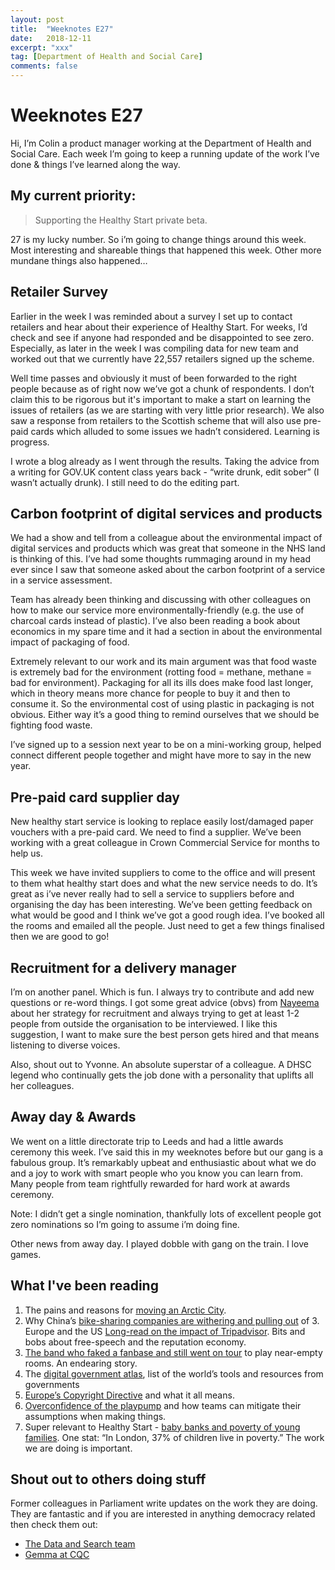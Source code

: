 ```yaml
---
layout: post
title:  "Weeknotes E27"
date:   2018-12-11
excerpt: "xxx"
tag: [Department of Health and Social Care]
comments: false
---
```


# Weeknotes E27
Hi, I’m Colin a product manager working at the Department of Health and Social Care. Each week I’m going to keep a running update of the work I’ve done & things I’ve learned along the way.

## My current priority:
> Supporting the Healthy Start private beta.

27 is my lucky number. So i’m going to change things around this week. Most interesting and shareable things that happened this week. Other more mundane things also happened…

## Retailer Survey
Earlier in the week I was reminded about a survey I set up to contact retailers and hear about their experience of Healthy Start. For weeks, I’d check and see if anyone had responded and be disappointed to see zero. Especially, as later in the week I was compiling data for new team and worked out that we currently have 22,557 retailers signed up the scheme. 

Well time passes and obviously it must of been forwarded to the right people because as of right now we’ve got a chunk of respondents. I don’t claim this to be rigorous but it's important to make a start on learning the issues of retailers (as we are starting with very little prior research). We also saw a response from retailers to the Scottish scheme that will also use pre-paid cards which alluded to some issues we hadn’t considered. Learning is progress.

I wrote a blog already as I went through the results. Taking the advice from a writing for GOV.UK content class years back - “write drunk, edit sober” (I wasn’t actually drunk). I still need to do the editing part.

## Carbon footprint of digital services and products
We had a show and tell from a colleague about the environmental impact of digital services and products which was great that someone in the NHS land is thinking of this. I’ve had some thoughts rummaging around in my head ever since I saw that someone asked about the carbon footprint of a service in a service assessment.

Team has already been thinking and discussing with other colleagues on how to make our service more environmentally-friendly (e.g. the use of charcoal cards instead of plastic). I’ve also been reading a book about economics in my spare time and it had a section in about the environmental impact of packaging of food.

Extremely relevant to our work and its main argument was that food waste is extremely bad for the environment (rotting food = methane, methane = bad for environment). Packaging for all its ills does make food last longer, which in theory means more chance for people to buy it and then to consume it. So the environmental cost of using plastic in packaging is not obvious. Either way it’s a good thing to remind ourselves that we should be fighting food waste.

I’ve signed up to a session next year to be on a mini-working group, helped connect different people together and might have more to say in the new year.

## Pre-paid card supplier day
New healthy start service is looking to replace easily lost/damaged paper vouchers with a pre-paid card. We need to find a supplier. We’ve been working with a great colleague in Crown Commercial Service for months to help us.

This week we have invited suppliers to come to the office and will present to them what healthy start does and what the new service needs to do. It’s great as i’ve never really had to sell a service to suppliers before and organising the day has been interesting. We’ve been getting feedback on what would be good and I think we’ve got a good rough idea. I’ve booked all the rooms and emailed all the people. Just need to get a few things finalised then we are good to go!

## Recruitment for a delivery manager
I’m on another panel. Which is fun. I always try to contribute and add new questions or re-word things. I got some great advice (obvs) from [Nayeema](https://twitter.com/NayeemaC?lang=en) about her strategy for recruitment and always trying to get at least 1-2 people from outside the organisation to be interviewed. I like this suggestion, I want to make sure the best person gets hired and that means listening to diverse voices. 

Also, shout out to Yvonne. An absolute superstar of a colleague. A DHSC legend who continually gets the job done with a personality that uplifts all her colleagues.

## Away day & Awards
We went on a little directorate trip to Leeds and had a little awards ceremony this week. I’ve said this in my weeknotes before but our gang is a fabulous group. It’s remarkably upbeat and enthusiastic about what we do and a joy to work with smart people who you know you can learn from. Many people from team rightfully rewarded for hard work at awards ceremony.

Note: I didn’t get a single nomination, thankfully lots of excellent people got zero nominations so I’m going to assume i’m doing fine.

Other news from away day. I played dobble with gang on the train. I love games.

## What I've been reading
1. The pains and reasons for [moving an Arctic City](https://www.theguardian.com/cities/2018/dec/02/kiruna-swedish-arctic-town-had-to-move-reindeer-herders-in-the-way).
2. Why China’s [bike-sharing companies are withering and pulling out](https://www.techinasia.com/china-bike-sharing-startups-pulling-out-overseas-cities/amp) of 3. Europe and the US
[Long-read on the impact of Tripadvisor](https://www.theguardian.com/news/2018/aug/17/how-tripadvisor-changed-travel). Bits and bobs about free-speech and the reputation economy.
4. [The band who faked a fanbase and still went on tour](https://www.bbc.co.uk/news/newsbeat-46179210) to play near-empty rooms. An endearing story.
5. The [digital government atlas](https://apolitical.co/solution_article/the-digital-government-atlas-the-worlds-best-tools-and-resources), list of the world’s tools and resources from governments
6. [Europe’s Copyright Directive](https://www.theverge.com/2018/9/13/17854158/eu-copyright-directive-article-13-11-internet-censorship-google?mc_cid=aef9ba662f&mc_eid=489093968b) and what it all means.
7. [Overconfidence of the playpump](https://www.insightpartners.com/blog/the-best-product-teams-crave-truth-and-do-math) and how teams can mitigate their assumptions when making things.
8. Super relevant to Healthy Start - [baby banks and poverty of young families](https://www.theguardian.com/business/2018/dec/08/baby-banks-london-volunteers-mothers-povery). One stat: “In London, 37% of children live in poverty.” The work we are doing is important.

## Shout out to others doing stuff
Former colleagues in Parliament write updates on the work they are doing. They are fantastic and if you are interested in anything democracy related then check them out:
- [The Data and Search team](https://ukparliament.github.io/weeknotes.data-search/)
- [Gemma at CQC](https://medium.com/@gemmarogers1)
